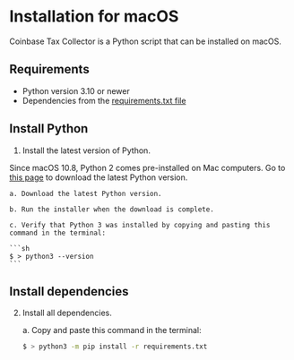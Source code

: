 # Installation for macOS 

Coinbase Tax Collector is a Python script that can be installed on macOS.

## Requirements

* Python version 3.10 or newer
* Dependencies from the [requirements.txt file](https://github.com/ydeleon6/coinbase-tax-collector/blob/main/requirements.txt)

## Install Python

1. Install the latest version of Python.

Since macOS 10.8, Python 2 comes pre-installed on Mac computers. Go to [this page](https://www.python.org/downloads/) to download the latest Python version. 

    a. Download the latest Python version.

    b. Run the installer when the download is complete.

    c. Verify that Python 3 was installed by copying and pasting this command in the terminal:

    ```sh
    $ > python3 --version
    ```

## Install dependencies


2. Install all dependencies.

    a. Copy and paste this command in the terminal:

    ```sh
    $ > python3 -m pip install -r requirements.txt
    ```
